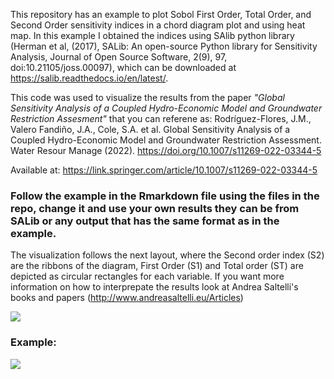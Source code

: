 This repository has an example to plot Sobol First Order, Total Order, and Second Order sensitivity indices in a chord diagram plot and using heat map. In this example I obtained the indices using SAlib python library (Herman et al, (2017), SALib: An open-source Python library for Sensitivity Analysis, Journal of Open Source Software, 2(9), 97, doi:10.21105/joss.00097), which can be downloaded at https://salib.readthedocs.io/en/latest/. 

This code was used to visualize the results from the paper _"Global Sensitivity Analysis of a Coupled Hydro-Economic Model and Groundwater Restriction Assesment"_ that you can referene as: Rodríguez-Flores, J.M., Valero Fandiño, J.A., Cole, S.A. et al. Global Sensitivity Analysis of a Coupled Hydro-Economic Model and Groundwater Restriction Assessment. Water Resour Manage (2022). https://doi.org/10.1007/s11269-022-03344-5

Available at: https://link.springer.com/article/10.1007/s11269-022-03344-5  

### Follow the example in the Rmarkdown file using the files in the repo, change it and use your own results they can be from SALib or any output that has the same format as in the example.

The visualization follows the next layout, where the Second order index (S2) are the ribbons of the diagram, First Order (S1) and Total order (ST) are depicted as circular rectangles for each variable. If you want more information on how to interprepate the results look at Andrea Saltelli's books and papers (http://www.andreasaltelli.eu/Articles)

![](https://github.com/joserdgz8/Global_sensitivity_analysis_visualization/blob/main/chord_diagram_legend.png)

### Example: 

![](https://github.com/joserdgz8/Global_sensitivity_analysis_visualization/blob/main/EXAMPLE.png)



